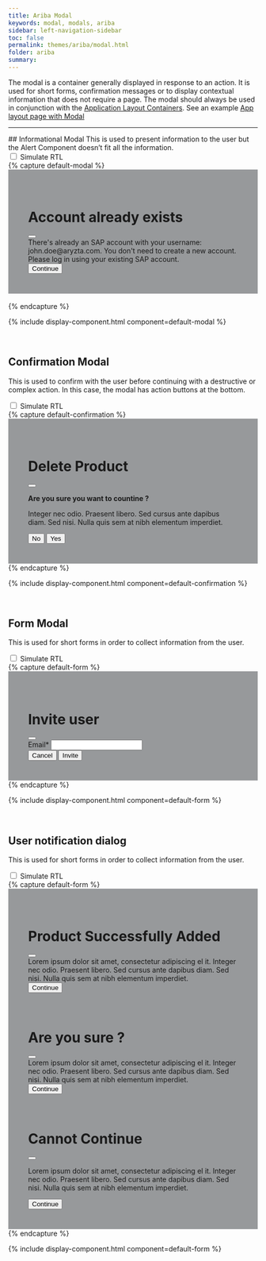 ```yaml
---
title: Ariba Modal
keywords: modal, modals, ariba
sidebar: left-navigation-sidebar
toc: false
permalink: themes/ariba/modal.html
folder: ariba
summary:
---
```


<link rel="stylesheet" type="text/css" href="{{site.baseurl}}/css/theme/ariba/fundamental-ui-ariba-icons.css">

The modal is a container generally displayed in response to an action. It is used for short forms, confirmation messages or to display contextual information that does not require a page. The modal should always be used in conjunction with the [Application Layout Containers](/layouts/application-layout.html#application-with-ui-overlay). See an example [App layout page with Modal](/demo-pages/modal-overlay-demo-page.html)

<hr/>
<style>
.modal-demo-bg{
    background-color:rgba(50, 54, 58, 0.5);
    padding: 40px;
}
.modal-demo-bg  p {
  padding: 0;
}
</style>
## Informational Modal
This is used to present information to the user but the Alert Component doesn’t fit all the information.
<div>
    <label class="fd-form__label " for="ImBw455111">
        <span class="fd-toggle fd-toggle--xxs fd-form__control">
            <input type="checkbox" name="" value="" id="ImBw455111" class="toggle-rtl" aria-controls="rtl-contianer-modal-info">
            <span class="fd-toggle__switch" role="presentation"></span>
        </span>
        Simulate RTL
    </label>  
</div>
<div id='rtl-contianer-modal-info'>
{% capture default-modal %}
<div class="modal-demo-bg">
<div class="fd-modal">
    <div class="fd-modal__content" role="document">
        <div class="fd-modal__header">
            <h1 class="fd-modal__title">Account already exists</h1>
            <button class="fd-button--secondary fd-modal__close" aria-label="close"></button>
        </div>
        <div class="fd-modal__body">
           There's already an SAP account with your username: john.doe@aryzta.com. You don't need to create a new account. Please log in using your existing SAP account.
        </div>
        <footer class="fd-modal__footer">
            <div class="fd-modal__actions">
                <button class="fd-button--main">Continue</button>
            </div>
        </footer>
    </div>
</div>
</div>
<br>

</div>
{% endcapture %}

{% include display-component.html component=default-modal %}
</div>
<br/>

## Confirmation Modal
This is used to confirm with the user before continuing with a destructive or complex action. In this case, the modal has action buttons at the bottom.
<div>
    <label class="fd-form__label " for="ImBw455112">
        <span class="fd-toggle fd-toggle--xxs fd-form__control">
            <input type="checkbox" name="" value="" id="ImBw455112" class="toggle-rtl" aria-controls="rtl-contianer-modal-confirm">
            <span class="fd-toggle__switch" role="presentation"></span>
        </span>
        Simulate RTL
    </label>  
</div>
<div id='rtl-contianer-modal-confirm'>
{% capture default-confirmation %}
<div class="modal-demo-bg">
<div class="fd-modal">
    <div class="fd-modal__content" role="document">
        <div class="fd-modal__header">
            <h1 class="fd-modal__title">Delete Product</h1>
            <button class="fd-button--secondary fd-modal__close" aria-label="close"></button>
        </div>
        <div class="fd-modal__body">
           <p><b>Are you sure you want to countine ?</b></p>
           <p>Integer nec odio. Praesent libero. Sed cursus ante dapibus diam. Sed nisi. Nulla quis sem at nibh elementum imperdiet.</p>
        </div>
        <footer class="fd-modal__footer">
            <div class="fd-modal__actions">
                <button class="fd-button--secondary">No</button>
                <button class="fd-button--main">Yes</button>
            </div>
        </footer>
    </div>
</div>
</div>
{% endcapture %}

{% include display-component.html component=default-confirmation %}
</div>
<br />

## Form Modal
This is used for short forms in order to collect information from the user.

<div>
    <label class="fd-form__label " for="ImBw455113">
        <span class="fd-toggle fd-toggle--xxs fd-form__control">
            <input type="checkbox" name="" value="" id="ImBw455113" class="toggle-rtl" aria-controls="rtl-contianer-modal-form">
            <span class="fd-toggle__switch" role="presentation"></span>
        </span>
        Simulate RTL
    </label>  
</div>
<div id='rtl-contianer-modal-form'>
{% capture default-form %}
<div class="modal-demo-bg">
<div class="fd-modal">
    <div class="fd-modal__content" role="document">
        <div class="fd-modal__header">
            <h1 class="fd-modal__title">Invite user</h1>
            <button class="fd-button--secondary fd-modal__close" aria-label="close"></button>
        </div>
        <div class="fd-modal__body">
            <div class="fd-form__group">
                <div class="fd-form__item">
                    <label class="fd-form__label is-required" for="input-2">Email*</label>
                    <input class="fd-form__control" type="text" id="input-2">
                </div>
            </div>
        </div>
        <footer class="fd-modal__footer">
            <div class="fd-modal__actions">
                <button class="fd-button--secondary">Cancel</button>
                <button class="fd-button--main">Invite</button>
            </div>
        </footer>
    </div>
</div>
</div>
{% endcapture %}

{% include display-component.html component=default-form %}
</div>

<br />

## User notification dialog
This is used for short forms in order to collect information from the user.
<div>
    <label class="fd-form__label " for="ImBw455114">
        <span class="fd-toggle fd-toggle--xxs fd-form__control">
            <input type="checkbox" name="" value="" id="ImBw455114" class="toggle-rtl" aria-controls="rtl-contianer-modal-notify">
            <span class="fd-toggle__switch" role="presentation"></span>
        </span>
        Simulate RTL
    </label>  
</div>
<div id='rtl-contianer-modal-notify'>
{% capture default-form %}
<div class="modal-demo-bg">
<div class="fd-modal --success">
    <div class="fd-modal__content" role="document">
        <div class="fd-modal__header">
            <h1 class="fd-modal__title">Product Successfully Added</h1>
            <button class="fd-button--secondary fd-modal__close" aria-label="close"></button>
        </div>
        <div class="fd-modal__body">
           Lorem ipsum dolor sit amet, consectetur adipiscing el it. Integer nec odio. Praesent libero. Sed cursus ante dapibus diam. Sed nisi. Nulla quis sem at nibh elementum imperdiet.
        </div>
        <footer class="fd-modal__footer">
            <div class="fd-modal__actions">
                <button class="fd-button--main">Continue</button>
            </div>
        </footer>
    </div>
</div>
<br><br>
<div class="fd-modal --warning">
    <div class="fd-modal__content" role="document">
        <div class="fd-modal__header">
            <h1 class="fd-modal__title">Are you sure ?</h1>
            <button class="fd-button--secondary fd-modal__close" aria-label="close"></button>
        </div>
        <div class="fd-modal__body">
           Lorem ipsum dolor sit amet, consectetur adipiscing el it. Integer nec odio. Praesent libero. Sed cursus ante dapibus diam. Sed nisi. Nulla quis sem at nibh elementum imperdiet.
        </div>
        <footer class="fd-modal__footer">
            <div class="fd-modal__actions">
                <button class="fd-button--main">Continue</button>
            </div>
        </footer>
    </div>
</div>
<br><br>
<div class="fd-modal --error">
    <div class="fd-modal__content" role="document">
        <div class="fd-modal__header">
            <h1 class="fd-modal__title">Cannot Continue</h1>
            <button class="fd-button--secondary fd-modal__close" aria-label="close"></button>
        </div>
        <div class="fd-modal__body">
           <p>Lorem ipsum dolor sit amet, consectetur adipiscing el it. Integer nec odio. Praesent libero. Sed cursus ante dapibus diam. Sed nisi. Nulla quis sem at nibh elementum imperdiet.</p>
        </div>
        <footer class="fd-modal__footer">
            <div class="fd-modal__actions">
                <button class="fd-button--main">Continue</button>
            </div>
        </footer>
    </div>
</div>
</div>
{% endcapture %}

{% include display-component.html component=default-form %}
</div>
<br>